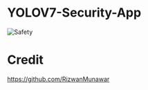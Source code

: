# YOLOV7-Security-App

![Safety](https://user-images.githubusercontent.com/98788987/228463301-b898afa0-78ae-4568-95c2-7d3b74940fd3.png)


# Credit

https://github.com/RizwanMunawar
